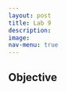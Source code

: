 ```yaml
---
layout: post
title: Lab 9
description: 
image: 
nav-menu: true
---
```

<section id="content">

<h2>Objective</h2>
